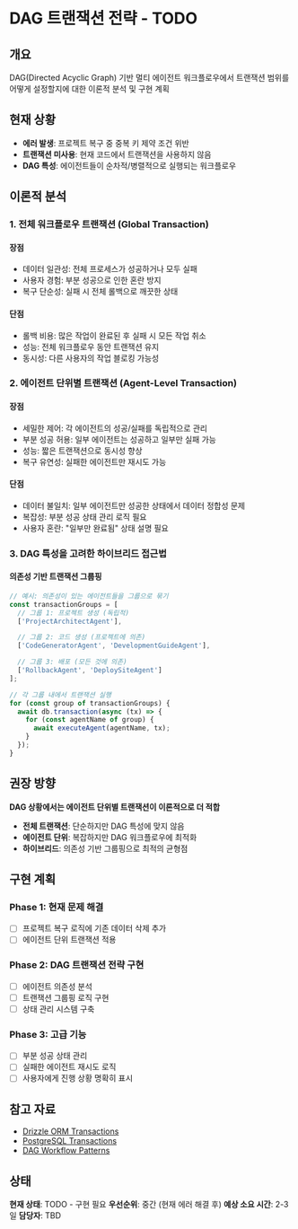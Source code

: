 # DAG 트랜잭션 전략 - TODO

## 개요

DAG(Directed Acyclic Graph) 기반 멀티 에이전트 워크플로우에서 트랜잭션 범위를 어떻게 설정할지에 대한 이론적 분석 및 구현 계획

## 현재 상황

- **에러 발생**: 프로젝트 복구 중 중복 키 제약 조건 위반
- **트랜잭션 미사용**: 현재 코드에서 트랜잭션을 사용하지 않음
- **DAG 특성**: 에이전트들이 순차적/병렬적으로 실행되는 워크플로우

## 이론적 분석

### 1. 전체 워크플로우 트랜잭션 (Global Transaction)

#### 장점
- 데이터 일관성: 전체 프로세스가 성공하거나 모두 실패
- 사용자 경험: 부분 성공으로 인한 혼란 방지
- 복구 단순성: 실패 시 전체 롤백으로 깨끗한 상태

#### 단점
- 롤백 비용: 많은 작업이 완료된 후 실패 시 모든 작업 취소
- 성능: 전체 워크플로우 동안 트랜잭션 유지
- 동시성: 다른 사용자의 작업 블로킹 가능성

### 2. 에이전트 단위별 트랜잭션 (Agent-Level Transaction)

#### 장점
- 세밀한 제어: 각 에이전트의 성공/실패를 독립적으로 관리
- 부분 성공 허용: 일부 에이전트는 성공하고 일부만 실패 가능
- 성능: 짧은 트랜잭션으로 동시성 향상
- 복구 유연성: 실패한 에이전트만 재시도 가능

#### 단점
- 데이터 불일치: 일부 에이전트만 성공한 상태에서 데이터 정합성 문제
- 복잡성: 부분 성공 상태 관리 로직 필요
- 사용자 혼란: "일부만 완료됨" 상태 설명 필요

### 3. DAG 특성을 고려한 하이브리드 접근법

#### 의존성 기반 트랜잭션 그룹핑
```typescript
// 예시: 의존성이 있는 에이전트들을 그룹으로 묶기
const transactionGroups = [
  // 그룹 1: 프로젝트 생성 (독립적)
  ['ProjectArchitectAgent'],

  // 그룹 2: 코드 생성 (프로젝트에 의존)
  ['CodeGeneratorAgent', 'DevelopmentGuideAgent'],

  // 그룹 3: 배포 (모든 것에 의존)
  ['RollbackAgent', 'DeploySiteAgent']
];

// 각 그룹 내에서 트랜잭션 실행
for (const group of transactionGroups) {
  await db.transaction(async (tx) => {
    for (const agentName of group) {
      await executeAgent(agentName, tx);
    }
  });
}
```

## 권장 방향

**DAG 상황에서는 에이전트 단위별 트랜잭션이 이론적으로 더 적합**

- **전체 트랜잭션**: 단순하지만 DAG 특성에 맞지 않음
- **에이전트 단위**: 복잡하지만 DAG 워크플로우에 최적화
- **하이브리드**: 의존성 기반 그룹핑으로 최적의 균형점

## 구현 계획

### Phase 1: 현재 문제 해결
- [ ] 프로젝트 복구 로직에 기존 데이터 삭제 추가
- [ ] 에이전트 단위 트랜잭션 적용

### Phase 2: DAG 트랜잭션 전략 구현
- [ ] 에이전트 의존성 분석
- [ ] 트랜잭션 그룹핑 로직 구현
- [ ] 상태 관리 시스템 구축

### Phase 3: 고급 기능
- [ ] 부분 성공 상태 관리
- [ ] 실패한 에이전트 재시도 로직
- [ ] 사용자에게 진행 상황 명확히 표시

## 참고 자료

- [Drizzle ORM Transactions](https://orm.drizzle.team/docs/get-started-postgresql#transactions)
- [PostgreSQL Transactions](https://www.postgresql.org/docs/current/tutorial-transactions.html)
- [DAG Workflow Patterns](https://en.wikipedia.org/wiki/Workflow_pattern)

## 상태

**현재 상태**: TODO - 구현 필요
**우선순위**: 중간 (현재 에러 해결 후)
**예상 소요 시간**: 2-3일
**담당자**: TBD
